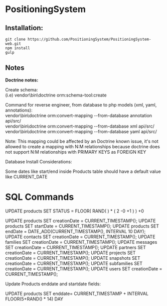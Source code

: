 PositioningSystem
=================

## Installation:

```
git clone https://github.com/PositioningSystem/PositioningSystem-web.git
npm install
gulp
```

## Notes

<strong>Doctrine notes:</strong>

Create schema:<br>
(i.e) vendor\bin\doctrine orm:schema-tool:create

Command for reverse engineer, from database to php models (xml, yaml, annotations):<br>
vendor\bin\doctrine orm:convert-mapping --from-database annotation api/src/<br>
vendor\bin\doctrine orm:convert-mapping --from-database xml api/src/<br>
vendor\bin\doctrine orm:convert-mapping --from-database yaml api/src/<br>

Note: This mapping could be affected by an Doctrine known issue, it's not allowed to create a mapping with N:M relationships because doctrine does not support N:M relationships with PRIMARY KEYS as FOREIGN KEY

Database Install Considerations:

Some dates like start/end inside Products table should have a default value like CURRENT_DATE

# SQL Commands

UPDATE products SET STATUS = FLOOR( RAND( ) * ( 2 -0 +1 ) ) +0

UPDATE products SET creationDate = CURRENT_TIMESTAMP();
UPDATE products SET startDate = CURRENT_TIMESTAMP();
UPDATE products SET endDate = DATE_ADD(CURRENT_TIMESTAMP(), INTERVAL 10 DAY);
UPDATE contacts SET creationDate = CURRENT_TIMESTAMP();
UPDATE families SET creationDate = CURRENT_TIMESTAMP();
UPDATE messages SET creationDate = CURRENT_TIMESTAMP();
UPDATE partners SET creationDate = CURRENT_TIMESTAMP();
UPDATE projects SET creationDate = CURRENT_TIMESTAMP();
UPDATE snapshots SET creationDate = CURRENT_TIMESTAMP();
UPDATE subfamilies SET creationDate = CURRENT_TIMESTAMP();
UPDATE users SET creationDate = CURRENT_TIMESTAMP();


Update Products enddate and startdate fields:

UPDATE products SET enddate= CURRENT_TIMESTAMP + INTERVAL FLOOR(5+RAND() * 14) DAY
